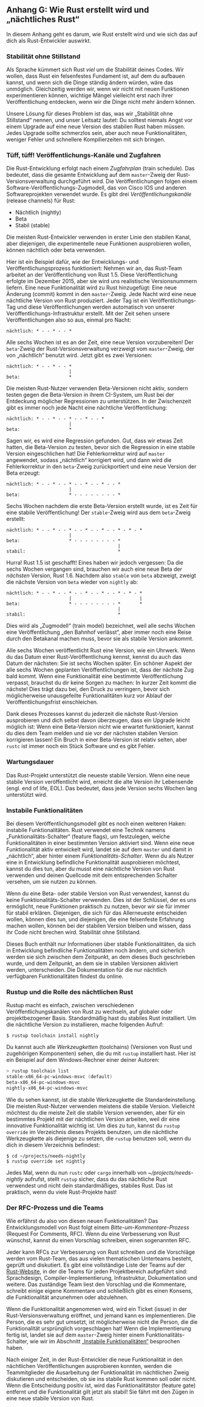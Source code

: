 ## Anhang G: Wie Rust erstellt wird und „nächtliches Rust“

In diesem Anhang geht es darum, wie Rust erstellt wird und wie sich das auf
dich als Rust-Entwickler auswirkt.

### Stabilität ohne Stillstand

Als Sprache kümmert sich Rust *viel* um die Stabilität deines Codes. Wir
wollen, dass Rust ein felsenfestes Fundament ist, auf dem du aufbauen kannst,
und wenn sich die Dinge ständig ändern würden, wäre das unmöglich. Gleichzeitig
werden wir, wenn wir nicht mit neuen Funktionen experimentieren können,
wichtige Mängel vielleicht erst nach ihrer Veröffentlichung entdecken, wenn wir
die Dinge nicht mehr ändern können.

Unsere Lösung für dieses Problem ist das, was wir „Stabilität ohne Stillstand“
nennen, und unser Leitsatz lautet: Du solltest niemals Angst vor einem Upgrade
auf eine neue Version des stabilen Rust haben müssen. Jedes Upgrade sollte
schmerzlos sein, aber auch neue Funktionalitäten, weniger Fehler und schnellere
Kompilierzeiten mit sich bringen.

### Tüff, tüff! Veröffentlichungs-Kanäle und Zugfahren

Die Rust-Entwicklung erfolgt nach einem *Zugfahrplan* (train schedule). Das
bedeutet, dass die gesamte Entwicklung auf dem `master`-Zweig der
Rust-Versionsverwaltung durchgeführt wird. Die Veröffentlichungen folgen einem
Software-Veröffentlichungs-Zugmodell, das von Cisco IOS und anderen
Softwareprojekten verwendet wurde. Es gibt drei *Veröffentlichungskanäle*
(release channels) für Rust:

* Nächtlich (nightly)
* Beta
* Stabil (stable)

Die meisten Rust-Entwickler verwenden in erster Linie den stabilen Kanal, aber
diejenigen, die experimentelle neue Funktionen ausprobieren wollen, können
nächtlich oder beta verwenden.
 
Hier ist ein Beispiel dafür, wie der Entwicklungs- und Veröffentlichungsprozess
funktioniert: Nehmen wir an, das Rust-Team arbeitet an der Veröffentlichung von
Rust 1.5. Diese Veröffentlichung erfolgte im Dezember 2015, aber sie wird uns
realistische Versionsnummern liefern. Eine neue Funktionalität wird zu Rust
hinzugefügt: Eine neue Änderung (commit) kommt in den `master`-Zweig. Jede
Nacht wird eine neue nächtliche Version von Rust produziert. Jeder Tag ist ein
Veröffentlichungs-Tag und diese Veröffentlichungen werden automatisch von
unserer Veröffentlichungs-Infrastruktur erstellt. Mit der Zeit sehen unsere
Veröffentlichungen also so aus, einmal pro Nacht:

```text
nächtlich: * - - * - - *
```

Alle sechs Wochen ist es an der Zeit, eine neue Version vorzubereiten! Der
`beta`-Zweig der Rust-Versionsverwaltung verzweigt vom `master`-Zweig, der von
„nächtlich“ benutzt wird. Jetzt gibt es zwei Versionen:

```text
nächtlich: * - - * - - *
                       |
beta:                  *
```

Die meisten Rust-Nutzer verwenden Beta-Versionen nicht aktiv, sondern testen
gegen die Beta-Version in ihrem CI-System, um Rust bei der Entdeckung möglicher
Regressionen zu unterstützen. In der Zwischenzeit gibt es immer noch jede Nacht
eine nächtliche Veröffentlichung:

```text
nächtlich: * - - * - - * - - * - - *
                       |
beta:                  *
```

Sagen wir, es wird eine Regression gefunden. Gut, dass wir etwas Zeit hatten,
die Beta-Version zu testen, bevor sich die Regression in eine stabile Version
eingeschlichen hat! Die Fehlerkorrektur wird auf `master` angewendet, sodass
„nächtlich“ korrigiert wird, und dann wird die Fehlerkorrektur in den
`beta`-Zweig zurückportiert und eine neue Version der Beta erzeugt:

```text
nächtlich: * - - * - - * - - * - - * - - *
                       |
beta:                  * - - - - - - - - *
```

Sechs Wochen nachdem die erste Beta-Version erstellt wurde, ist es Zeit für
eine stabile Veröffentlichung! Der `stable`-Zweig wird aus dem `beta`-Zweig
erstellt:

```text
nächtlich: * - - * - - * - - * - - * - - * - * - *
                       |
beta:                  * - - - - - - - - *
                                         |
stabil:                                  *
```

Hurra! Rust 1.5 ist geschafft! Eines haben wir jedoch vergessen: Da die sechs
Wochen vergangen sind, brauchen wir auch eine neue Beta der *nächsten* Version,
Rust 1.6. Nachdem also `stable` von `beta` abzweigt, zweigt die nächste Version
von `beta` wieder von `nightly` ab:

```text
nächtlich: * - - * - - * - - * - - * - - * - * - *
                       |                         |
beta:                  * - - - - - - - - *       *
                                         |
stabil:                                  *
```

Dies wird als „Zugmodell“ (train model) bezeichnet, weil alle sechs Wochen eine
Veröffentlichung „den Bahnhof verlässt“, aber immer noch eine Reise durch den
Betakanal machen muss, bevor sie als stabile Version ankommt.

Alle sechs Wochen veröffentlicht Rust eine Version, wie ein Uhrwerk. Wenn du
das Datum einer Rust-Veröffentlichung kennst, kennst du auch das Datum der
nächsten: Sie ist sechs Wochen später. Ein schöner Aspekt der alle sechs Wochen
geplanten Veröffentlichungen ist, dass der nächste Zug bald kommt. Wenn eine
Funktionalität eine bestimmte Veröffentlichung verpasst, brauchst du dir keine
Sorgen zu machen: In kurzer Zeit kommt die nächste! Dies trägt dazu bei, den
Druck zu verringern, bevor sich möglicherweise unausgefeilte Funktionalitäten
kurz vor Ablauf der Veröffentlichungsfrist einschleichen.

Dank dieses Prozesses kannst du jederzeit die nächste Rust-Version ausprobieren
und dich selbst davon überzeugen, dass ein Upgrade leicht möglich ist: Wenn
eine Beta-Version nicht wie erwartet funktioniert, kannst du dies dem Team
melden und sie vor der nächsten stabilen Version korrigieren lassen! Ein Bruch
in einer Beta-Version ist relativ selten, aber `rustc` ist immer noch ein Stück
Software und es gibt Fehler.

### Wartungsdauer

Das Rust-Projekt unterstützt die neueste stabile Version. Wenn eine neue
stabile Version veröffentlicht wird, erreicht die alte Version ihr
Lebensende (engl. end of life, EOL). Das bedeutet, dass jede Version
sechs Wochen lang unterstützt wird.

### Instabile Funktionalitäten

Bei diesem Veröffentlichungsmodell gibt es noch einen weiteren Haken: instabile
Funktionalitäten. Rust verwendet eine Technik namens „Funktionalitäts-Schalter“
(feature flags), um festzulegen, welche Funktionalitäten in einer bestimmten
Version aktiviert sind. Wenn eine neue Funktionalität aktiv entwickelt wird,
landet sie auf dem `master` und damit in „nächtlich“, aber hinter einem
*Funktionalitäts-Schalter*. Wenn du als Nutzer eine in Entwicklung befindliche
Funktionalität ausprobieren möchtest, kannst du dies tun, aber du musst eine
nächtliche Version von Rust verwenden und deinen Quellcode mit dem
entsprechenden Schalter versehen, um sie nutzen zu können.

Wenn du eine Beta- oder stabile Version von Rust verwendest, kannst du keine
Funktionalitäts-Schalter verwenden. Dies ist der Schlüssel, der es uns
ermöglicht, neue Funktionen praktisch zu nutzen, bevor wir sie für immer für
stabil erklären. Diejenigen, die sich für das Allerneueste entscheiden wollen,
können dies tun, und diejenigen, die eine felsenfeste Erfahrung machen wollen,
können bei der stabilen Version bleiben und wissen, dass ihr Code nicht brechen
wird. Stabilität ohne Stillstand.

Dieses Buch enthält nur Informationen über stabile Funktionalitäten, da sich in
Entwicklung befindliche Funktionalitäten noch ändern, und sicherlich werden sie
sich zwischen dem Zeitpunkt, an dem dieses Buch geschrieben wurde, und dem
Zeitpunkt, an dem sie in stabilen Versionen aktiviert werden, unterscheiden.
Die Dokumentation für die nur nächtlich verfügbaren Funktionalitäten findest du
online.

### Rustup und die Rolle des nächtlichen Rust

Rustup macht es einfach, zwischen verschiedenen Veröffentlichungskanälen von
Rust zu wechseln, auf globaler oder projektbezogener Basis. Standardmäßig hast
du stabiles Rust installiert. Um die nächtliche Version zu installieren, mache
folgenden Aufruf:

```console
$ rustup toolchain install nightly
```

Du kannst auch alle *Werkzeugketten* (toolchains) (Versionen von Rust und
zugehörigen Komponenten) sehen, die du mit `rustup` installiert hast. Hier ist
ein Beispiel auf dem Windows-Rechner einer deiner Autoren:

```powershell
> rustup toolchain list
stable-x86_64-pc-windows-msvc (default)
beta-x86_64-pc-windows-msvc
nightly-x86_64-pc-windows-msvc
```

Wie du sehen kannst, ist die stabile Werkzeugkette die Standardeinstellung. Die
meisten Rust-Nutzer verwenden meistens die stabile Version. Vielleicht möchtest
du die meiste Zeit die stabile Version verwenden, aber für ein bestimmtes
Projekt mit der nächtlichen Version arbeiten, weil dir eine innovative
Funktionalität wichtig ist. Um dies zu tun, kannst du `rustup override` im
Verzeichnis dieses Projekts benutzen, um die nächtliche Werkzeugkette als
diejenige zu setzen, die `rustup` benutzen soll, wenn du dich in diesem
Verzeichnis befindest:

```console
$ cd ~/projects/needs-nightly
$ rustup override set nightly
```

Jedes Mal, wenn du nun `rustc` oder `cargo` innerhalb von
*~/projects/needs-nightly* aufrufst, stellt `rustup` sicher, dass du das
nächtliche Rust verwendest und nicht dein standardmäßiges, stabiles Rust. Das
ist praktisch, wenn du viele Rust-Projekte hast!

### Der RFC-Prozess und die Teams

Wie erfährst du also von diesen neuen Funktionalitäten? Das Entwicklungsmodell
von Rust folgt einem *Bitte-um-Kommentare-Prozess* (Request For Comments, RFC). 
Wenn du eine Verbesserung von Rust wünschst, kannst du einen Vorschlag
schreiben, einen sogenannten RFC.

Jeder kann RFCs zur Verbesserung von Rust schreiben und die Vorschläge werden
vom Rust-Team, das aus vielen thematischen Unterteams besteht, geprüft und
diskutiert. Es gibt eine vollständige Liste der Teams auf der
[Rust-Website][rust-website], in der die Teams für jeden Projektbereich
aufgeführt sind: Sprachdesign, Compiler-Implementierung, Infrastruktur,
Dokumentation und weitere. Das zuständige Team liest den Vorschlag und die
Kommentare, schreibt einige eigene Kommentare und schließlich gibt es einen
Konsens, die Funktionalität anzunehmen oder abzulehnen.

[rust-website]: https://www.rust-lang.org/governance

Wenn die Funktionalität angenommen wird, wird ein Ticket (issue) in der
Rust-Versionsverwaltung eröffnet, und jemand kann es implementieren. Die
Person, die es sehr gut umsetzt, ist möglicherweise nicht die Person, die die
Funktionalität ursprünglich vorgeschlagen hat! Wenn die Implementierung fertig
ist, landet sie auf dem `master`-Zweig hinter einem Funktionalitäts-Schalter,
wie wir im Abschnitt [„Instabile
Funktionalitäten“](#instabile-funktionalitäten) besprochen haben.

Nach einiger Zeit, in der Rust-Entwickler die neue Funktionalität in den
nächtlichen Veröffentlichungen ausprobieren konnten, werden die Teammitglieder
die Ausarbeitung der Funktionalität im nächtlichen Zweig diskutieren und
entscheiden, ob sie ins stabile Rust kommen soll oder nicht. Wenn die
Entscheidung positiv ist, wird das Funktionalitätstor (feature gate) entfernt
und die Funktionalität gilt jetzt als stabil! Sie fährt mit den Zügen in eine
neue stabile Version von Rust.
